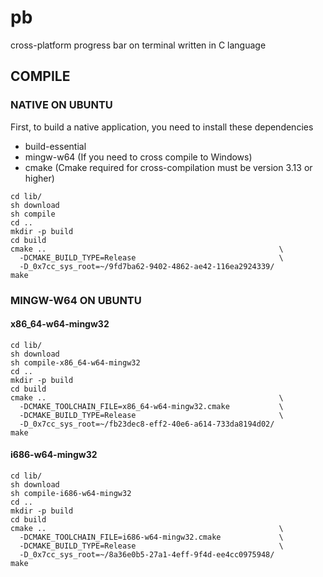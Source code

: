 # pb

cross-platform progress bar on terminal written in C language

## COMPILE

### NATIVE ON UBUNTU

First, to build a native application, you need to install these dependencies

- build-essential
- mingw-w64 (If you need to cross compile to Windows)
- cmake (Cmake required for cross-compilation must be version 3.13 or higher)

```shell
cd lib/
sh download
sh compile
cd ..
mkdir -p build
cd build
cmake ..                                                    \
  -DCMAKE_BUILD_TYPE=Release                                \
  -D_0x7cc_sys_root=~/9fd7ba62-9402-4862-ae42-116ea2924339/
make
```

### MINGW-W64 ON UBUNTU

#### x86_64-w64-mingw32

```shell
cd lib/
sh download
sh compile-x86_64-w64-mingw32
cd ..
mkdir -p build
cd build
cmake ..                                                    \
  -DCMAKE_TOOLCHAIN_FILE=x86_64-w64-mingw32.cmake           \
  -DCMAKE_BUILD_TYPE=Release                                \
  -D_0x7cc_sys_root=~/fb23dec8-eff2-40e6-a614-733da8194d02/
make
```

#### i686-w64-mingw32

```shell
cd lib/
sh download
sh compile-i686-w64-mingw32
cd ..
mkdir -p build
cd build
cmake ..                                                    \
  -DCMAKE_TOOLCHAIN_FILE=i686-w64-mingw32.cmake             \
  -DCMAKE_BUILD_TYPE=Release                                \
  -D_0x7cc_sys_root=~/8a36e0b5-27a1-4eff-9f4d-ee4cc0975948/
make
```



